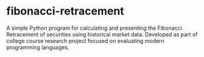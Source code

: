 # fibonacci-retracement
A simple Python program for calculating and presenting the Fibonacci Retracement of securities using historical market data.  Developed as part of college course research project focused on evaluating modern programming languages.
